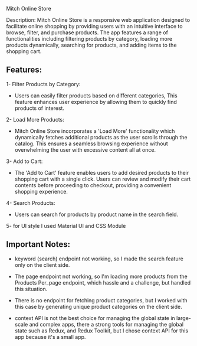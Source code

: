 Mitch Online Store

Description:
Mitch Online Store is a responsive web application designed to facilitate online shopping by providing users with an intuitive interface to browse, filter, and purchase products. The app features a range of functionalities including filtering products by category, loading more products dynamically, searching for products, and adding items to the shopping cart.

## Features:

1- Filter Products by Category:
* Users can easily filter products based on different categories, This feature enhances user experience by allowing them to quickly find products of interest.

2- Load More Products:
 * Mitch Online Store incorporates a 'Load More' functionality which dynamically fetches additional products as the user scrolls through the catalog. This ensures a seamless browsing experience without overwhelming the user with excessive content all at once.

3- Add to Cart:
* The 'Add to Cart' feature enables users to add desired products to their shopping cart with a single click. Users can review and modify their cart contents before proceeding to checkout, providing a convenient shopping experience.

 4- Search Products:
 * Users can search for products by product name in the search field.

5- for UI style I used Material UI and CSS Module


## Important Notes:
- keyword (search) endpoint not working, so I made the search feature only on the client side.
  
- The page endpoint not working, so I'm loading more products from the Products Per_page endpoint, which hassle and a challenge, but handled this situation.
  
- There is no endpoint for fetching product categories, but I worked with this case by generating unique product categories on the client side.
  
- context API is not the best choice for managing the global state in large-scale and complex apps, there a strong tools for  managing the global state such as Redux, and Redux Toolkit, but I chose context API for this app because it's a small app.
